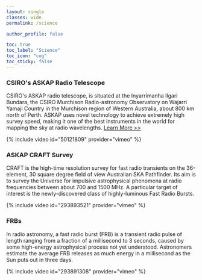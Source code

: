 ```yaml
---
layout: single
classes: wide 
permalink: /science

author_profile: false

toc: true
toc_label: "Science"
toc_icon: "cog"
toc_sticky: false
---
```


<a name="askap"></a>
### CSIRO's ASKAP Radio Telescope

CSIRO's ASKAP radio telescope, is situated at the Inyarrimanha Ilgari Bundara, the CSIRO Murchison Radio-astronomy Observatory on Wajarri Yamaji Country in the Murchison region of Western Australia, about 800 km north of Perth. ASKAP uses novel technology to achieve extremely high survey speed, making it one of the best instruments in the world for mapping the sky at radio wavelengths.
[Learn More >>](https://www.atnf.csiro.au/projects/askap/index.html)


{% include video id="50121809" provider="vimeo" %}

<a name="craft"></a>
### ASKAP CRAFT Survey

CRAFT is the high-time resolution survey for fast radio transients on the 36-element, 30 square degree field of view Australian SKA Pathfinder.  Its aim is to survey the Universe for impulsive astrophysical phenomena at radio frequencies between about 700 and 1500 MHz.  A particular target of interest is the newly-discovered class of highly-luminous Fast Radio Bursts.  

{% include video id="293893521" provider="vimeo" %}

<a name="frb"></a>
### FRBs

In radio astronomy, a fast radio burst (FRB) is a transient radio pulse of length ranging from a fraction of a millisecond to 3 seconds, caused by some high-energy astrophysical process not yet understood. Astronomers estimate the average FRB releases as much energy in a millisecond as the Sun puts out in three days.

{% include video id="293891308" provider="vimeo" %}